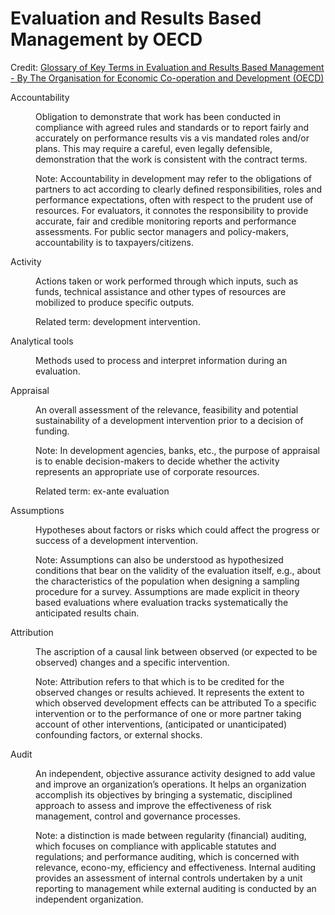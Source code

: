 # Evaluation and Results Based Management by OECD

Credit: [Glossary of Key Terms in Evaluation and Results Based Management - By The Organisation for Economic Co-operation and Development (OECD)](http://www.oecd.org/development/peer-reviews/2754804.pdf)

<dl>

<dt>Accountability</dt>

<dd>

<p>Obligation to demonstrate that work has been conducted in compliance with agreed rules and standards or to report fairly and accurately on performance results vis a vis mandated roles and/or plans. This may require a careful, even legally defensible, demonstration that the work is consistent with the contract terms.</p>

<p>Note: Accountability in development may refer to the obligations of partners to
act according to clearly defined responsibilities, roles and performance expectations,
often with respect to the prudent use of resources. For evaluators, it connotes the
responsibility to provide accurate, fair and credible monitoring reports and performance
assessments. For public sector managers and policy-makers, accountability is to taxpayers/citizens.</p>

</dd>

<dt>Activity</dt>

<dd>

<p>Actions taken or work performed through which inputs, such as funds, technical assistance and other types of resources are mobilized to produce specific outputs.</p>

<p>Related term: development intervention.</p>

</dd>

<dt>Analytical tools</dt>

<dd>

<p>Methods used to process and interpret information during an evaluation.</p>

</dd>

<dt>Appraisal</dt>

<dd>

<p>An overall assessment of the relevance, feasibility and potential sustainability of a
development intervention prior to a decision of funding.</p>

<p>Note: In development agencies, banks, etc., the purpose of appraisal is to enable
decision-makers to decide whether the activity represents an appropriate use of corporate
resources.</p>

<p>Related term: ex-ante evaluation</p>

</dd>

<dt>Assumptions</dt>

<dd>

<p>Hypotheses about factors or risks which could affect the progress or success of a
development intervention.</p>

<p>Note: Assumptions can also be understood as hypothesized conditions that bear on the validity of the evaluation itself, e.g., about the characteristics of the population when designing a sampling procedure for a survey. Assumptions are made explicit in theory based evaluations where evaluation tracks systematically the anticipated results chain.</p>

</dd>

<dt>Attribution</dt>

<dd>

<p>The ascription of a causal link between observed (or expected to be observed) changes and a specific intervention.</p>

<p>Note: Attribution refers to that which is to be credited for the observed changes or results achieved. It represents the extent to which observed development effects can be attributed To a specific intervention or to the performance of one or more partner taking account of other interventions, (anticipated or unanticipated) confounding factors, or external shocks.</p>

</dd>

<dt>Audit</dt>

<dd>

<p>An independent, objective assurance activity designed to add value and improve an organization’s operations. It helps an organization accomplish its objectives by bringing a systematic, disciplined approach to assess and improve the effectiveness of risk management, control and governance processes.</p>

<p>Note: a distinction is made between regularity (financial) auditing, which focuses on
compliance with applicable statutes and regulations; and performance auditing, which
is concerned with relevance, econo-my, efficiency and effectiveness. Internal auditing
provides an assessment of internal controls undertaken by a unit reporting to management
while external auditing is conducted by an independent organization.</p>

</dd>

</dl>

